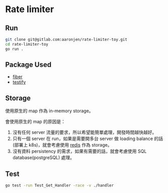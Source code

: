 # Rate limiter

## Run
```bash
git clone git@gitlab.com:aaronjen/rate-limiter-toy.git
cd rate-limiter-toy
go run .
```

## Package Used

- [fiber](https://docs.gofiber.io/)
- [testify](https://github.com/stretchr/testify)

## Storage
使用原生的 map 作為 in-memory storage。

會使用原生的 map 的原因是：
1. 沒有任何 server 流量的要求，所以希望能簡單處理，開發時間越快越好。
2. 只有一個 server 在 run，如果是需要開多台 server 做 loading balance 的話(部署上 k8s)，就會考慮使用 [redis](https://redis.io/) 作為 storage。
3. 沒有資料 persistency 的需求，如果有需要的話，就會考慮使用 SQL database(postgreSQL) 處理。

## Test

```bash
go test -run Test_Get_Handler -race -v ./handler
```